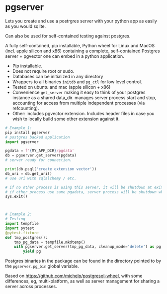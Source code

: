 # pgserver

Lets you create and use a postrgres server with your python app as easily as you would
sqlite.

Can also be used for self-contained testing against postgres.

A fully self-contained, pip installable,
Python wheel for Linux and MacOS (incl. apple silicon and x86) 
containing a complete, self-contained Postgres server + pgvector
one can embed in a python application.

* Pip installable.
* Does not require root or sudo.
* Databases can be initialized in any directory
* Wrappers to all binaries `initdb` and `pg_ctl` for low level control.
* Tested on ubuntu and mac (apple silicon + x86)
* Convenience `get_server` making it easy to think of your postgres instance as a shared data_dir.
  manages server process start and stop, accounting for access from multiple independent processes (via refcounting).
* Other: includes pgvector extension. Includes header files in case you wish to locally build some other extension against it.

```py
# Example 1:
pip install pgserver
# postgres backed application
import pgserver

pgdata = f'{MY_APP_DIR}/pgdata'
db = pgserver.get_server(pgdata)
# server ready for connection.

print(db.psql('create extension vector'))
db_uri = db.get_uri()
# use uri with sqlalchemy / etc.

# if no other process is using this server, it will be shutdown at exit,
# if other process use same pgadata, server process will be shutdown when all stop.
sys.exit()



# Example 2:  
# Testing
import tempfile
import pytest
@pytest.fixture
def tmp_postgres():
    tmp_pg_data = tempfile.mkdtemp()
    with pgserver.get_server(tmp_pg_data, cleanup_mode='delete') as pg:
        yield pg

```

Postgres binaries in the package can be found in the directory pointed
to by the `pgserver.pg_bin` global variable. 

Based on https://github.com/michelp/postgresql-wheel, with some differences, eg, multi-platform,
as well as server management for sharing a server across processes.




